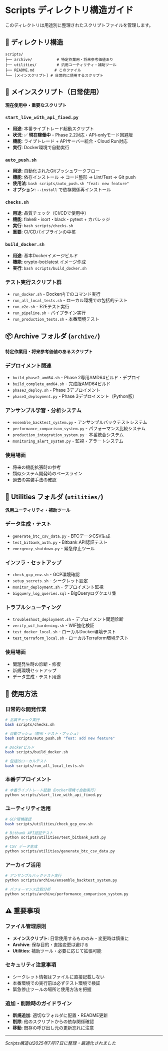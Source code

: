 # Scripts ディレクトリ構造ガイド

このディレクトリは用途別に整理されたスクリプトファイルを管理します。

## 📁 ディレクトリ構造

```
scripts/
├── archive/           # 特定作業用・将来参考価値あり
├── utilities/         # 汎用ユーティリティ・補助ツール
├── README.md         # このファイル
└── [メインスクリプト] # 日常的に使用するスクリプト
```

## 🚀 メインスクリプト（日常使用）

**現在使用中・重要なスクリプト**

### `start_live_with_api_fixed.py`
- **用途**: 本番ライブトレード起動スクリプト
- **状況**: ✅ **現在稼働中** - Phase 2.2対応・API-onlyモード回避版
- **機能**: ライブトレード + APIサーバー統合・Cloud Run対応
- **実行**: Docker環境で自動実行

### `auto_push.sh`
- **用途**: 自動化されたGitプッシュワークフロー
- **機能**: 依存インストール → コード整形 → Lint/Test → Git push
- **使用法**: `bash scripts/auto_push.sh "feat: new feature"`
- **オプション**: `--install` で依存関係再インストール

### `checks.sh`
- **用途**: 品質チェック（CI/CDで使用中）
- **機能**: flake8・isort・black・pytest + カバレッジ
- **実行**: `bash scripts/checks.sh`
- **重要**: CI/CDパイプラインの中核

### `build_docker.sh`
- **用途**: 基本Dockerイメージビルド
- **機能**: crypto-bot:latest イメージ作成
- **実行**: `bash scripts/build_docker.sh`

### テスト実行スクリプト群
- `run_docker.sh` - Docker内でのコマンド実行
- `run_all_local_tests.sh` - ローカル環境での包括的テスト
- `run_e2e.sh` - E2Eテスト実行
- `run_pipeline.sh` - パイプライン実行
- `run_production_tests.sh` - 本番環境テスト

## 📦 Archive フォルダ (`archive/`)

**特定作業用・将来参考価値のあるスクリプト**

### デプロイメント関連
- `build_phase2_amd64.sh` - Phase 2専用AMD64ビルド・デプロイ
- `build_complete_amd64.sh` - 完成版AMD64ビルド
- `phase3_deploy.sh` - Phase 3デプロイメント
- `phase3_deployment.py` - Phase 3デプロイメント（Python版）

### アンサンブル学習・分析システム
- `ensemble_backtest_system.py` - アンサンブルバックテストシステム
- `performance_comparison_system.py` - パフォーマンス比較システム
- `production_integration_system.py` - 本番統合システム
- `monitoring_alert_system.py` - 監視・アラートシステム

### 使用場面
- 将来の機能拡張時の参考
- 類似システム開発時のベースライン
- 過去の実装手法の確認

## 🔧 Utilities フォルダ (`utilities/`)

**汎用ユーティリティ・補助ツール**

### データ生成・テスト
- `generate_btc_csv_data.py` - BTCデータCSV生成
- `test_bitbank_auth.py` - Bitbank API認証テスト
- `emergency_shutdown.py` - 緊急停止ツール

### インフラ・セットアップ
- `check_gcp_env.sh` - GCP環境確認
- `setup_secrets.sh` - シークレット設定
- `monitor_deployment.sh` - デプロイメント監視
- `bigquery_log_queries.sql` - BigQueryログクエリ集

### トラブルシューティング
- `troubleshoot_deployment.sh` - デプロイメント問題診断
- `verify_wif_hardening.sh` - WIF強化検証
- `test_docker_local.sh` - ローカルDocker環境テスト
- `test_terraform_local.sh` - ローカルTerraform環境テスト

### 使用場面
- 問題発生時の診断・修復
- 新規環境セットアップ
- データ生成・テスト用途

## 🔄 使用方法

### 日常的な開発作業
```bash
# 品質チェック実行
bash scripts/checks.sh

# 自動プッシュ（整形・テスト・プッシュ）
bash scripts/auto_push.sh "feat: add new feature"

# Dockerビルド
bash scripts/build_docker.sh

# 包括的ローカルテスト
bash scripts/run_all_local_tests.sh
```

### 本番デプロイメント
```bash
# 本番ライブトレード起動（Docker環境で自動実行）
python scripts/start_live_with_api_fixed.py
```

### ユーティリティ活用
```bash
# GCP環境確認
bash scripts/utilities/check_gcp_env.sh

# Bitbank API認証テスト
python scripts/utilities/test_bitbank_auth.py

# CSV データ生成
python scripts/utilities/generate_btc_csv_data.py
```

### アーカイブ活用
```bash
# アンサンブルバックテスト実行
python scripts/archive/ensemble_backtest_system.py

# パフォーマンス比較分析
python scripts/archive/performance_comparison_system.py
```

## ⚠️ 重要事項

### ファイル管理原則
- **メインスクリプト**: 日常使用するもののみ・変更時は慎重に
- **Archive**: 保存目的・直接変更は避ける
- **Utilities**: 補助ツール・必要に応じて拡張可能

### セキュリティ注意事項
- シークレット情報はファイルに直接記載しない
- 本番環境での実行前は必ずテスト環境で検証
- 緊急停止ツールの場所と使用方法を把握

### 追加・削除時のガイドライン
- **新規追加**: 適切なフォルダに配置・README更新
- **削除**: 他のスクリプトからの依存関係確認
- **移動**: 既存の呼び出し元の更新忘れに注意

---

*Scripts構造は2025年7月17日に整理・最適化されました*